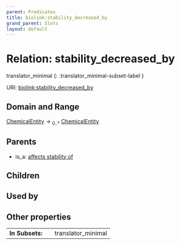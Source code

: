 ```yaml
---
parent: Predicates
title: biolink:stability_decreased_by
grand_parent: Slots
layout: default
---
```


# Relation: stability_decreased_by

translator_minimal
{: .translator_minimal-subset-label }




URI: [biolink:stability_decreased_by](https://w3id.org/biolink/vocab/stability_decreased_by)

## Domain and Range

[ChemicalEntity](ChemicalEntity.md) ->  <sub>0..*</sub> [ChemicalEntity](ChemicalEntity.md)

## Parents

 *  is_a: [affects stability of](affects_stability_of.md)

## Children


## Used by


## Other properties

|  |  |  |
| --- | --- | --- |
| **In Subsets:** | | translator_minimal |

